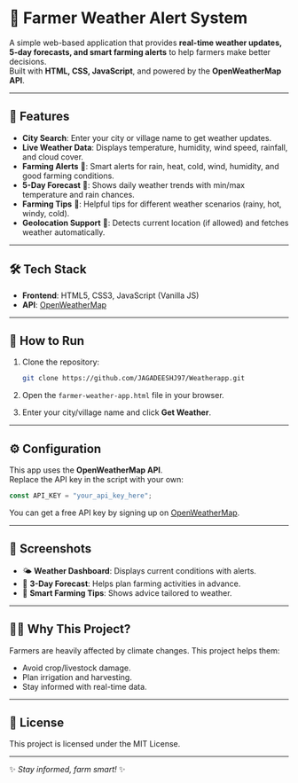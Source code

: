 # 🌾 Farmer Weather Alert System

A simple web-based application that provides **real-time weather updates, 5-day forecasts, and smart farming alerts** to help farmers make better decisions.  
Built with **HTML, CSS, JavaScript**, and powered by the **OpenWeatherMap API**.

---

## 🔑 Features

- **City Search**: Enter your city or village name to get weather updates.
- **Live Weather Data**: Displays temperature, humidity, wind speed, rainfall, and cloud cover.
- **Farming Alerts** 🚨: Smart alerts for rain, heat, cold, wind, humidity, and good farming conditions.
- **5-Day Forecast** 📅: Shows daily weather trends with min/max temperature and rain chances.
- **Farming Tips** 🌟: Helpful tips for different weather scenarios (rainy, hot, windy, cold).
- **Geolocation Support** 📍: Detects current location (if allowed) and fetches weather automatically.

---

## 🛠️ Tech Stack

- **Frontend**: HTML5, CSS3, JavaScript (Vanilla JS)
- **API**: [OpenWeatherMap](https://openweathermap.org/api)

---

## 🚀 How to Run

1. Clone the repository:
   ```bash
   git clone https://github.com/JAGADEESHJ97/Weatherapp.git
   ```

2. Open the `farmer-weather-app.html` file in your browser.

3. Enter your city/village name and click **Get Weather**.

---

## ⚙️ Configuration

This app uses the **OpenWeatherMap API**.  
Replace the API key in the script with your own:

```js
const API_KEY = "your_api_key_here";
```

You can get a free API key by signing up on [OpenWeatherMap](https://home.openweathermap.org/users/sign_up).

---

## 📸 Screenshots

- 🌤️ **Weather Dashboard**: Displays current conditions with alerts.  
- 📅 **3-Day Forecast**: Helps plan farming activities in advance.  
- 🌟 **Smart Farming Tips**: Shows advice tailored to weather.

---

## 👩‍🌾 Why This Project?

Farmers are heavily affected by climate changes. This project helps them:

- Avoid crop/livestock damage.  
- Plan irrigation and harvesting.  
- Stay informed with real-time data.  

---

## 📜 License

This project is licensed under the MIT License.

---

✨ *Stay informed, farm smart!* ✨

